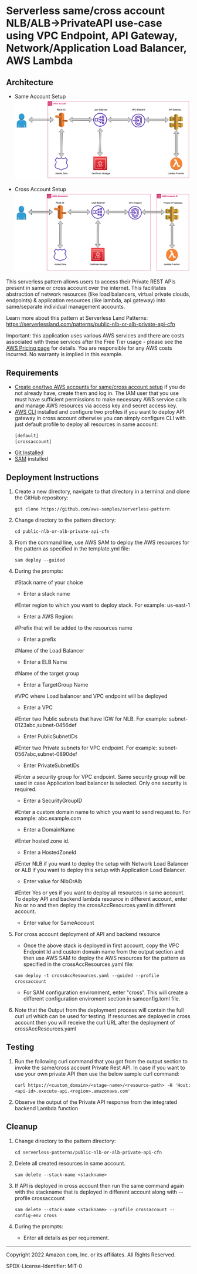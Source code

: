 # Serverless same/cross account NLB/ALB->PrivateAPI use-case using VPC Endpoint, API Gateway, Network/Application Load Balancer, AWS Lambda
## Architecture
* Same Account Setup
    ![Concept](./sameAccount.png)

* Cross Account Setup
    ![Concept](./crossAccount.png)

This serverless pattern allows users to access their Private REST APIs present in same or cross account over the internet. This facilitates abstraction of network resources (like load balancers, virtual private clouds, endpoints) & application resources (like lambda, api gateway) into same/separate individual management accounts.

Learn more about this pattern at Serverless Land Patterns: https://serverlessland.com/patterns/public-nlb-or-alb-private-api-cfn

Important: this application uses various AWS services and there are costs associated with these services after the Free Tier usage - please see the [AWS Pricing page](https://aws.amazon.com/pricing/) for details. You are responsible for any AWS costs incurred. No warranty is implied in this example.

## Requirements
* [Create one/two AWS accounts for same/cross account setup](https://portal.aws.amazon.com/gp/aws/developer/registration/index.html) if you do not already have, create them and log in. The IAM user that you use must have sufficient permissions to make necessary AWS service calls and manage AWS resources via access key and secret access key.
* [AWS CLI](https://docs.aws.amazon.com/cli/latest/userguide/install-cliv2.html) installed and configure two profiles if you want to deploy API gateway in cross account otherwise you can simply configure CLI with just default profile to deploy all resources in same account:
    ```
    [default]
    [crossaccount]
    ```
* [Git Installed](https://git-scm.com/book/en/v2/Getting-Started-Installing-Git)
* [SAM](https://docs.aws.amazon.com/serverless-application-model/latest/developerguide/serverless-sam-cli-install.html) installed

## Deployment Instructions

1. Create a new directory, navigate to that directory in a terminal and clone the GitHub repository:
    ``` 
    git clone https://github.com/aws-samples/serverless-pattern
    ```
1. Change directory to the pattern directory:
    ```
    cd public-nlb-or-alb-private-api-cfn
    ```
1. From the command line, use AWS SAM to deploy the AWS resources for the pattern as specified in the template.yml file:
    ```
    sam deploy --guided
    ```
1. During the prompts:

    #Stack name of your choice
    - Enter a stack name
	
    #Enter region to which you want to deploy stack. For example: us-east-1
    - Enter a AWS Region: 
	
    #Prefix that will be added to the resources name
    - Enter a prefix

    #Name of the Load Balancer
	- Enter a ELB Name

    #Name of the target group
	- Enter a TargetGroup Name

    #VPC where Load balancer and VPC endpoint will be deployed
	- Enter a VPC

    #Enter two Public subnets that have IGW for NLB. For example: subnet-0123abc,subnet-0456def
	- Enter PublicSubnetIDs

    #Enter two Private subnets for VPC endpoint. For example: subnet-0567abc,subnet-0890def
	- Enter PrivateSubnetIDs 

    #Enter a security group for VPC endpoint. Same security group will be used in case Application load balancer is selected. Only one security is required. 
	- Enter a SecurityGroupID
	
    #Enter a custom domain name to which you want to send request to. For example: abc.example.com
    - Enter a DomainName
	
    #Enter hosted zone id. 
    - Enter a HostedZoneId

    #Enter NLB if you want to deploy the setup with Network Load Balancer or ALB if you want to deploy this setup with Application Load Balancer.
	- Enter value for NlbOrAlb
	
    #Enter Yes or yes if you want to deploy all resources in same account. To deploy API and backend lambda resource in different account, enter No or no and then deploy the crossAccResources.yaml in different account.
    - Enter value for SameAccount

1. For cross account deployment of API and backend resource
    - Once the above stack is deployed in first account, copy the VPC Endpoint Id and custom domain name from the output section and then use AWS SAM to deploy the AWS resources for the pattern as specified in the crossAccResources.yaml file:
    ```
    sam deploy -t crossAccResources.yaml --guided --profile crossaccount
    ```

    - For SAM configuration environment, enter "cross". This will create a different configuration enviroment section in samconfig.toml file. 

1. Note that the Output from the deployment process will contain the full curl url which can be used for testing. If resources are deployed in cross account then you will receive the curl URL after the deployment of crossAccResources.yaml 

## Testing

1. Run the following curl command that you got from the output section to invoke the same/cross account Private Rest API. In case if you want to use your own private API then use the below sample curl command:
    ```
    curl https://<custom_domain>/<stage-name>/<resource-path> -H 'Host:<api-id>.execute-api.<region>.amazonaws.com'
    ```

2. Observe the output of the Private API response from the integrated backend Lambda function

## Cleanup
 
1. Change directory to the pattern directory:
    ```
    cd serverless-patterns/public-nlb-or-alb-private-api-cfn
    ```
1. Delete all created resources in same account.
    ```
    sam delete --stack-name <stackname>
    ```
    
1. If API is deployed in cross account then run the same command again with the stackname that is deployed in different account along with --profile crossaccount
    ```
    sam delete --stack-name <stackname> --profile crossaccount --config-env cross

1. During the prompts:
    * Enter all details as per requirement.

----
Copyright 2022 Amazon.com, Inc. or its affiliates. All Rights Reserved.

SPDX-License-Identifier: MIT-0
